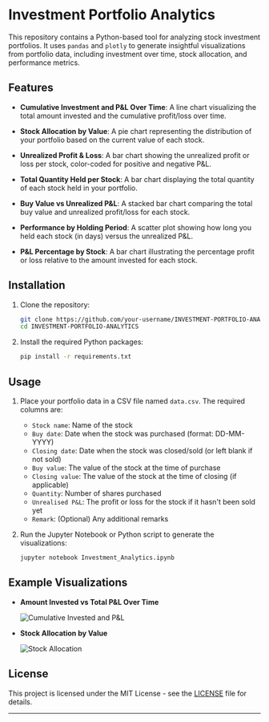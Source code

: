 # Investment Portfolio Analytics

This repository contains a Python-based tool for analyzing stock investment portfolios. It uses `pandas` and `plotly` to generate insightful visualizations from portfolio data, including investment over time, stock allocation, and performance metrics.

## Features

- **Cumulative Investment and P&L Over Time**: A line chart visualizing the total amount invested and the cumulative profit/loss over time.
  
- **Stock Allocation by Value**: A pie chart representing the distribution of your portfolio based on the current value of each stock.

- **Unrealized Profit & Loss**: A bar chart showing the unrealized profit or loss per stock, color-coded for positive and negative P&L.

- **Total Quantity Held per Stock**: A bar chart displaying the total quantity of each stock held in your portfolio.

- **Buy Value vs Unrealized P&L**: A stacked bar chart comparing the total buy value and unrealized profit/loss for each stock.

- **Performance by Holding Period**: A scatter plot showing how long you held each stock (in days) versus the unrealized P&L.

- **P&L Percentage by Stock**: A bar chart illustrating the percentage profit or loss relative to the amount invested for each stock.

## Installation

1. Clone the repository:
   ```bash
   git clone https://github.com/your-username/INVESTMENT-PORTFOLIO-ANALYTICS.git
   cd INVESTMENT-PORTFOLIO-ANALYTICS
   ```

2. Install the required Python packages:
   ```bash
   pip install -r requirements.txt
   ```

## Usage

1. Place your portfolio data in a CSV file named `data.csv`. The required columns are:
   - `Stock name`: Name of the stock
   - `Buy date`: Date when the stock was purchased (format: DD-MM-YYYY)
   - `Closing date`: Date when the stock was closed/sold (or left blank if not sold)
   - `Buy value`: The value of the stock at the time of purchase
   - `Closing value`: The value of the stock at the time of closing (if applicable)
   - `Quantity`: Number of shares purchased
   - `Unrealised P&L`: The profit or loss for the stock if it hasn't been sold yet
   - `Remark`: (Optional) Any additional remarks

2. Run the Jupyter Notebook or Python script to generate the visualizations:
   ```bash
   jupyter notebook Investment_Analytics.ipynb
   ```

## Example Visualizations

- **Amount Invested vs Total P&L Over Time**
  
  ![Cumulative Invested and P&L](images/invested_vs_pnl.png)

- **Stock Allocation by Value**

  ![Stock Allocation](images/stock_allocation.png)

## License

This project is licensed under the MIT License - see the [LICENSE](LICENSE) file for details.

---
